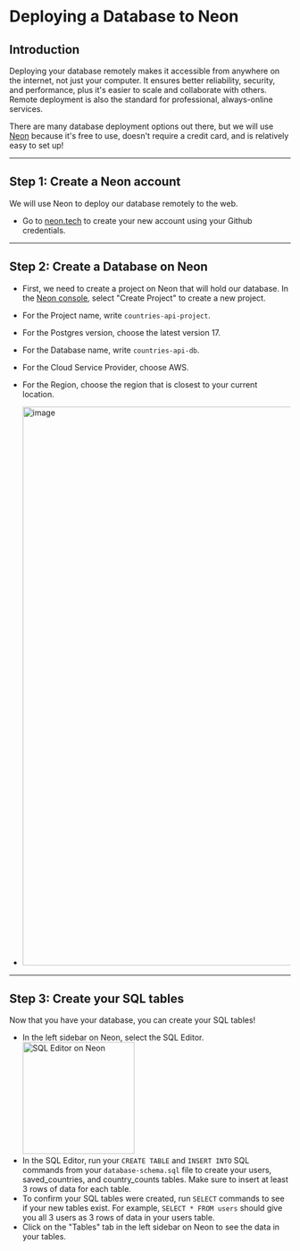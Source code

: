 # Deploying a Database to Neon


## Introduction

Deploying your database remotely makes it accessible from anywhere on the internet, not just your computer. It ensures better reliability, security, and performance, plus it's easier to scale and collaborate with others. Remote deployment is also the standard for professional, always-online services.
 
There are many database deployment options out there, but we will use [Neon](https://neon.tech) because it's free to use, doesn't require a credit card, and is relatively easy to set up!

---

## Step 1: Create a Neon account

We will use Neon to deploy our database remotely to the web. 

- Go to [neon.tech]([neon.tech](https://neon.tech)) to create your new account using your Github credentials.

---

## Step 2: Create a Database on Neon

- First, we need to create a project on Neon that will hold our database. In the [Neon console](console.neon.tech), select "Create Project" to create a new project.
- For the Project name, write `countries-api-project`.
- For the Postgres version, choose the latest version 17.
- For the Database name, write `countries-api-db`.
- For the Cloud Service Provider, choose AWS.
- For the Region, choose the region that is closest to your current location.
  
- <img width="999" alt="image" src="https://github.com/user-attachments/assets/b03ff07b-cbe0-49d9-b4cb-8a193c1702d5" />

---

## Step 3: Create your SQL tables 

Now that you have your database, you can create your SQL tables! 

- In the left sidebar on Neon, select the SQL Editor.
  <img width="200" alt="SQL Editor on Neon" src="https://github.com/user-attachments/assets/74924f5c-715e-491d-b42c-2181286e9550" />
- In the SQL Editor, run your `CREATE TABLE` and `INSERT INTO` SQL commands from your `database-schema.sql` file to create your users, saved_countries, and country_counts tables. Make sure to insert at least 3 rows of data for each table. 
- To confirm your SQL tables were created, run `SELECT` commands to see if your new tables exist. For example, `SELECT * FROM users` should give you all 3 users as 3 rows of data in your users table. 
- Click on the "Tables" tab in the left sidebar on Neon to see the data in your tables.

                                
